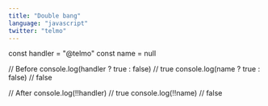 ```yaml
---
title: "Double bang"
language: "javascript"
twitter: "telmo"
---
```


const handler = "@telmo"
const name = null

// Before
console.log(handler ? true : false) // true
console.log(name ? true : false) // false

// After
console.log(!!handler) // true
console.log(!!name) // false
